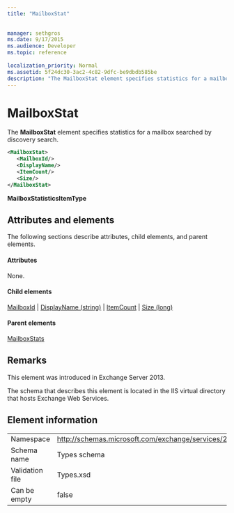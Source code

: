 ```yaml
---
title: "MailboxStat"
 
 
manager: sethgros
ms.date: 9/17/2015
ms.audience: Developer
ms.topic: reference
 
localization_priority: Normal
ms.assetid: 5f24dc30-3ac2-4c82-9dfc-be9dbdb585be
description: "The MailboxStat element specifies statistics for a mailbox searched by discovery search."
---
```


# MailboxStat

The **MailboxStat** element specifies statistics for a mailbox searched by discovery search. 
  
```XML
<MailboxStat>
   <MailboxId/>
   <DisplayName/>
   <ItemCount/>
   <Size/>
</MailboxStat>
```

 **MailboxStatisticsItemType**
## Attributes and elements

The following sections describe attributes, child elements, and parent elements.
  
#### Attributes

None.
  
#### Child elements

[MailboxId](mailboxid.md) | [DisplayName (string)](displayname-string.md) | [ItemCount](itemcount.md) | [Size (long)](size-long.md)
  
#### Parent elements

[MailboxStats](mailboxstats.md)
  
## Remarks

This element was introduced in Exchange Server 2013.
  
The schema that describes this element is located in the IIS virtual directory that hosts Exchange Web Services.
  
## Element information

|||
|:-----|:-----|
|Namespace  <br/> |http://schemas.microsoft.com/exchange/services/2006/types  <br/> |
|Schema name  <br/> |Types schema  <br/> |
|Validation file  <br/> |Types.xsd  <br/> |
|Can be empty  <br/> |false  <br/> |
   

